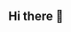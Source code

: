 ## Hi there 👋

<!--
**riya-daz/riya-daz** is a ✨ _special_ ✨ repository because its `README.md` (this file) appears on your GitHub profile.

Here are some ideas to get you started:

- 🔭 I’m currently working on ...
- 🌱 I’m currently learning ...
- 👯 I’m looking to collaborate on ...
- 🤔 I’m looking for help with ...
- 💬 Ask me about ...
- 📫 How to reach me: ... mohandas.r@northeastern.edu
- 😄 Pronouns: ... she/her
- ⚡ Fun fact: ...
-->

